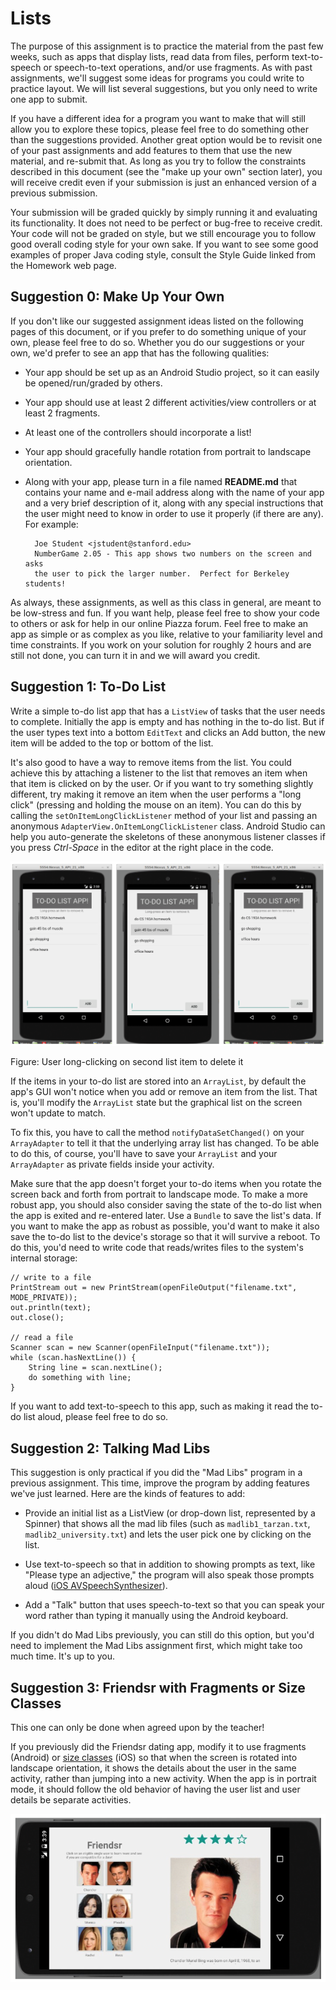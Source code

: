 # Lists

The purpose of this assignment is to practice the material from the past few weeks, such as apps that display lists, read data from files, perform text-to-speech or speech-to-text operations, and/or use fragments. As with past assignments, we'll suggest some ideas for programs you could write to practice layout. We will list several suggestions, but you only need to write one app to submit.

If you have a different idea for a program you want to make that will still allow you to explore these topics, please feel free to do something other than the suggestions provided. Another great option would be to revisit one of your past assignments and add features to them that use the new material, and re-submit that. As long as you try to follow the constraints described in this document (see the "make up your own" section later), you will receive credit even if your submission is just an enhanced version of a previous submission.

Your submission will be graded quickly by simply running it and evaluating its functionality. It does not need to be perfect or bug-free to receive credit. Your code will not be graded on style, but we still encourage you to follow good overall coding style for your own sake. If you want to see some good examples of proper Java coding style, consult the Style Guide linked from the Homework web page.

## Suggestion 0: Make Up Your Own

If you don't like our suggested assignment ideas listed on the following pages of this document, or if you prefer to do something unique of your own, please feel free to do so. Whether you do our suggestions or your own, we'd prefer to see an app that has the following qualities:

- Your app should be set up as an Android Studio project, so it can easily be opened/run/graded by others.
- Your app should use at least 2 different activities/view controllers or at least 2 fragments.
- At least one of the controllers should incorporate a list!
- Your app should gracefully handle rotation from portrait to landscape orientation.
- Along with your app, please turn in a file named **README.md** that contains your name and e-mail address along with the name of your app and a very brief description of it, along with any special instructions that the user might need to know in order to use it properly (if there are any). For example:

        Joe Student <jstudent@stanford.edu>
        NumberGame 2.05 - This app shows two numbers on the screen and asks
        the user to pick the larger number.  Perfect for Berkeley students!

As always, these assignments, as well as this class in general, are meant to be low-stress and fun. If you want help, please feel free to show your code to others or ask for help in our online Piazza forum. Feel free to make an app as simple or as complex as you like, relative to your familiarity level and time constraints. If you work on your solution for roughly 2 hours and are still not done, you can turn it in and we will award you credit.

## Suggestion 1: To-Do List

Write a simple to-do list app that has a `ListView` of tasks that the user needs to complete. Initially the app is empty and has nothing in the to-do list. But if the user types text into a bottom `EditText` and clicks an Add button, the new item will be added to the top or bottom of the list.

It's also good to have a way to remove items from the list. You could achieve this by attaching a listener to the list that removes an item when that item is clicked on by the user. Or if you want to try something slightly different, try making it remove an item when the user performs a "long click" (pressing and holding the mouse on an item). You can do this by calling the `setOnItemLongClickListener` method of your list and passing an anonymous `AdapterView.OnItemLongClickListener` class. Android Studio can help you auto-generate the skeletons of these anonymous listener classes if you press *Ctrl-Space* in the editor at the right place in the code.

![](todo.png)

Figure: User long-clicking on second list item to delete it

If the items in your to-do list are stored into an `ArrayList`, by default the app's GUI won't notice when you add or remove an item from the list. That is, you'll modify the `ArrayList` state but the graphical list on the screen won't update to match.

To fix this, you have to call the method `notifyDataSetChanged()` on your `ArrayAdapter` to tell it that the underlying array list has changed. To be able to do this, of course, you'll have to save your `ArrayList` and your `ArrayAdapter` as private fields inside your activity.

Make sure that the app doesn't forget your to-do items when you rotate the screen back and forth from portrait to landscape mode. To make a more robust app, you should also consider saving the state of the to-do list when the app is exited and re-entered later. Use a `Bundle` to save the list's data. If you want to make the app as robust as possible, you'd want to make it also save the to-do list to the device's storage so that it will survive a reboot. To do this, you'd need to write code that reads/writes files to the system's internal storage:

    // write to a file
    PrintStream out = new PrintStream(openFileOutput("filename.txt", MODE_PRIVATE));
    out.println(text);
    out.close();
    
    // read a file
    Scanner scan = new Scanner(openFileInput("filename.txt"));
    while (scan.hasNextLine()) {
        String line = scan.nextLine();
        do something with line;
    }

If you want to add text-to-speech to this app, such as making it read the to-do list aloud, please feel free to do so.

## Suggestion 2: Talking Mad Libs

This suggestion is only practical if you did the "Mad Libs" program in a previous assignment. This time, improve the program by adding features we've just learned. Here are the kinds of features to add:

- Provide an initial list as a ListView (or drop-down list, represented by a Spinner) that shows all the mad lib files (such as `madlib1_tarzan.txt`, `madlib2_university.txt`) and lets the user pick one by clicking on the list.

- Use text-to-speech so that in addition to showing prompts as text, like "Please type an adjective," the program will also speak those prompts aloud ([iOS AVSpeechSynthesizer](https://developer.apple.com/library/ios/documentation/AVFoundation/Reference/AVSpeechSynthesizer_Ref/index.html)).

- Add a "Talk" button that uses speech-to-text so that you can speak your word rather than typing it manually using the Android keyboard.

If you didn't do Mad Libs previously, you can still do this option, but you'd need to implement the Mad Libs assignment first, which might take too much time. It's up to you.

## Suggestion 3: Friendsr with Fragments or Size Classes

This one can only be done when agreed upon by the teacher!

If you previously did the Friendsr dating app, modify it to use fragments (Android) or [size classes](https://developer.apple.com/library/prerelease/ios/recipes/xcode_help-IB_adaptive_sizes/chapters/AboutAdaptiveSizeDesign.html) (iOS) so that when the screen is rotated into landscape orientation, it shows the details about the user in the same activity, rather than jumping into a new activity. When the app is in portrait mode, it should follow the old behavior of having the user list and user details be separate activities.

![](friendsr.png)
